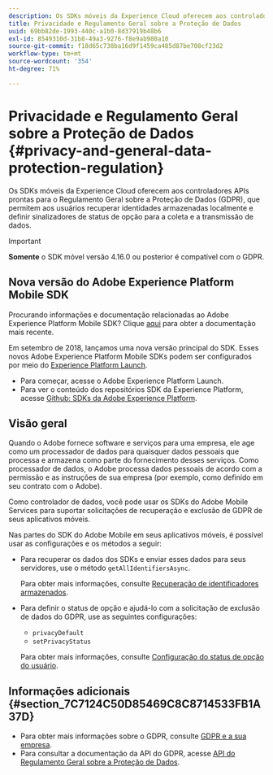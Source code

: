 ```yaml
---
description: Os SDKs móveis da Experience Cloud oferecem aos controladores APIs prontas para o Regulamento Geral sobre a Proteção de Dados (GDPR), que permitem aos usuários recuperar identidades armazenadas localmente e definir sinalizadores de status de opção para a coleta e a transmissão de dados.
title: Privacidade e Regulamento Geral sobre a Proteção de Dados
uuid: 69bb82de-1993-440c-a1b0-8d37919b48b6
exl-id: 8549310d-31b8-49a3-9276-f8e9ab980a10
source-git-commit: f18d65c738ba16d9f1459ca485d87be708cf23d2
workflow-type: tm+mt
source-wordcount: '354'
ht-degree: 71%

---
```


# Privacidade e Regulamento Geral sobre a Proteção de Dados {#privacy-and-general-data-protection-regulation}

Os SDKs móveis da Experience Cloud oferecem aos controladores APIs prontas para o Regulamento Geral sobre a Proteção de Dados (GDPR), que permitem aos usuários recuperar identidades armazenadas localmente e definir sinalizadores de status de opção para a coleta e a transmissão de dados.

>[!IMPORTANT]
>
>**Somente** o SDK móvel versão 4.16.0 ou posterior é compatível com o GDPR.

## Nova versão do Adobe Experience Platform Mobile SDK

Procurando informações e documentação relacionadas ao Adobe Experience Platform Mobile SDK? Clique [aqui](https://aep-sdks.gitbook.io/docs/) para obter a documentação mais recente.

Em setembro de 2018, lançamos uma nova versão principal do SDK. Esses novos Adobe Experience Platform Mobile SDKs podem ser configurados por meio do [Experience Platform Launch](https://www.adobe.com/br/experience-platform/launch.html).

* Para começar, acesse o Adobe Experience Platform Launch.
* Para ver o conteúdo dos repositórios SDK da Experience Platform, acesse [Github: SDKs da Adobe Experience Platform](https://github.com/Adobe-Marketing-Cloud/acp-sdks).

## Visão geral

Quando o Adobe fornece software e serviços para uma empresa, ele age como um processador de dados para quaisquer dados pessoais que processa e armazena como parte do fornecimento desses serviços. Como processador de dados, o Adobe processa dados pessoais de acordo com a permissão e as instruções de sua empresa (por exemplo, como definido em seu contrato com o Adobe).

Como controlador de dados, você pode usar os SDKs do Adobe Mobile Services para suportar solicitações de recuperação e exclusão de GDPR de seus aplicativos móveis.

Nas partes do SDK do Adobe Mobile em seus aplicativos móveis, é possível usar as configurações e os métodos a seguir:

* Para recuperar os dados dos SDKs e enviar esses dados para seus servidores, use o método `getAllIdentifiersAsync`.

   Para obter mais informações, consulte [Recuperação de identificadores armazenados](/help/ios/c-mob-privacy-gdpr-ios/c-mob-gdpr-ret-stored-ids-ios.md).

* Para definir o status de opção e ajudá-lo com a solicitação de exclusão de dados do GDPR, use as seguintes configurações:

   * `privacyDefault`
   * `setPrivacyStatus`

   Para obter mais informações, consulte [Configuração do status de opção do usuário](/help/ios/c-mob-privacy-gdpr-ios/privacy.md).

## Informações adicionais {#section_7C7124C50D85469C8C8714533FB1A37D}

* Para obter mais informações sobre o GDPR, consulte [GDPR e a sua empresa](https://www.adobe.com/br/privacy/general-data-protection-regulation.html).
* Para consultar a documentação da API do GDPR, acesse [API do Regulamento Geral sobre a Proteção de Dados](https://adobe.io/apis/cloudplatform/gdpr.html).
